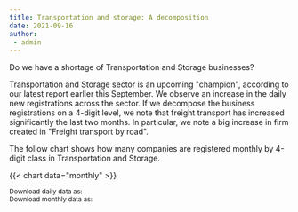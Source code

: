 ```yaml
---
title: Transportation and storage: A decomposition  
date: 2021-09-16
author: 
 - admin
---
```


Do we have a shortage of Transportation and Storage businesses?  

<!--more-->

Transportation and Storage sector is an upcoming "champion", according to our latest report earlier this September. We observe an increase in the daily new registrations across the sector. If we decompose the business registrations on a 4-digit level, we note that freight transport has increased significantly the last two months. In particular, we note a big increase in firm created in "Freight transport by road".

The follow chart shows how many companies are registered monthly by 4-digit class in Transportation and Storage.

{{< chart data="monthly" >}}

<small>Download daily data as: <a href="data/daily_TransportationStorage.csv" download="Decomposition_daily.csv"><i class="fas fa-file-csv"></i></a>
  <br>
Download monthly data as: <a href="data/monthly_TransportationStorage.xlsx" download="Decomposition_monthly.csv"><i class="fas fa-file-csv"></i></a></small>

